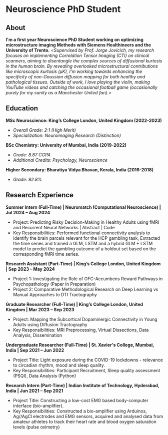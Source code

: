 # Neuroscience PhD Student

## About
**I'm a first year Neuroscience PhD Student working on optimizing microstructure imaging Methods with Siemens Healthineers and the University of Trento.** 
<*Supervised by Prof. Jorge Jovicich, my research focuses on implementing Correlation Tensor Imaging (CTI) on clinical scanners, aiming to disentangle the complex sources of diffusional kurtosis in the human brain. By revealing overlooked microstructural contributions like microscopic kurtosis (μK), I'm working towards enhancing the specificity of non-Gaussian diffusion mapping for both healthy and pathological tissues. Outside of work, I love playing the violin, making YouTube videos and catching the occasional football game (occasionally purely for my sanity as a Manchester United fan).*> 

## Education
**MSc Neuroscience: King’s College London, United Kingdom (2022-2023)**
- *Overall Grade: 2:1 (High Merit)*
- *Specialization: Neuroimaging Research (Distinction)*

**BSc Chemistry: University of Mumbai, India (2019-2022)**
- *Grade: 8.87 CGPA*
- *Additional Credits: Psychology, Neuroscience*

**Higher Secondary: Bharatiya Vidya Bhavan, Kerala, India (2016-2018)**
- *Grade: 92.8%*

## Research Experience
**Summer Intern (Full-Time) | Neuromatch (Computational Neuroscience) | Jul 2024 – Aug 2024** 
- Project: Predicting Risky Decision-Making in Healthy Adults using fMRI and Recurrent Neural Networks | Abstract | Code
- Key Responsibilities: Performed functional connectivity analysis to identify the brain parcels relevant for the HCP gambling task, Extracted the time series and trained a GLM, LSTM and a hybrid GLM + LSTM model to predict the gambling outcome of a holdout set based on the corresponding fMRI time series. 

**Research Assistant (Part-Time) | King’s College London, United Kingdom | Sep 2023 – May 2024** 
- Project 1: Investigating the Role of OFC-Accumbens Reward Pathways in Psychopathology (Paper In Preparation)
- Project 2: Comparative Methodological Research on Deep Learning vs Manual Approaches to DTI Tractography

**Graduate Researcher (Full-Time) | King’s College London, United Kingdom | Mar 2023 – Sep 2023**
- Project: Mapping the Subcortical Dopaminergic Connectivity in Young Adults using Diffusion Tractography
- Key Responsibilities: MRI Preprocessing, Virtual Dissections, Data Analysis, Dissemination    

**Undergraduate Researcher (Full-Time) | St. Xavier's College, Mumbai, India | Sep 2021 – Jun 2022** 
- Project Title: Light exposure during the COVID-19 lockdowns - relevance to circadian rhythm, mood and sleep quality.
- Key Responsibilities: Participant Recruitment, Sleep quality assessment (PSQI), Data Analysis (Python)

**Research Intern (Part-Time) | Indian Institute of Technology, Hyderabad, India | Jun 2021 – Sep 2021** 
- Project Title: Constructing a low-cost EMG based body-computer interface (bio-amplifier).
- Key Responsibilities: Constructed a bio-amplifier using Arduinos, Ag//AgCl electrodes and EMG sensors, acquired and analysed data from amateur athletes to track their heart rate and blood oxygen saturation levels (pulse oximetry)


